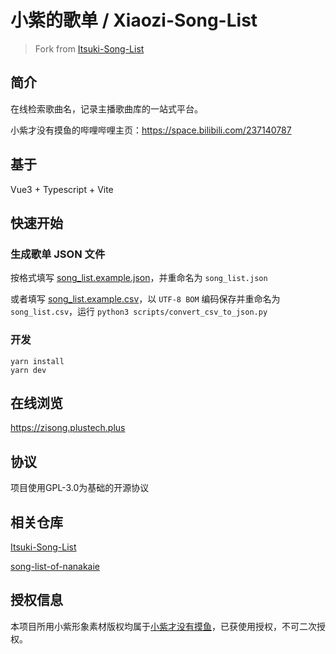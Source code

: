 # 小紫的歌单 / Xiaozi-Song-List

> Fork from [Itsuki-Song-List](https://github.com/CupOfBread/Itsuki-Song-List)

## 简介

在线检索歌曲名，记录主播歌曲库的一站式平台。

小紫才没有摸鱼的哔哩哔哩主页：https://space.bilibili.com/237140787

## 基于

Vue3 + Typescript + Vite

## 快速开始

### 生成歌单 JSON 文件

按格式填写 [song_list.example.json](./src/assets/json/song_list.example.json)，并重命名为 `song_list.json`

或者填写 [song_list.example.csv](./scripts/song_list.example.csv)，以 `UTF-8 BOM` 编码保存并重命名为 `song_list.csv`，运行 ```python3 scripts/convert_csv_to_json.py```

### 开发

```shell
yarn install
yarn dev
```

## 在线浏览

https://zisong.plustech.plus

## 协议

项目使用GPL-3.0为基础的开源协议

## 相关仓库

[Itsuki-Song-List](https://github.com/CupOfBread/Itsuki-Song-List)

[song-list-of-nanakaie](https://github.com/alan314m/song-list-of-nanakaie)

## 授权信息

本项目所用小紫形象素材版权均属于[小紫才没有摸鱼](https://space.bilibili.com/237140787)，已获使用授权，不可二次授权。
